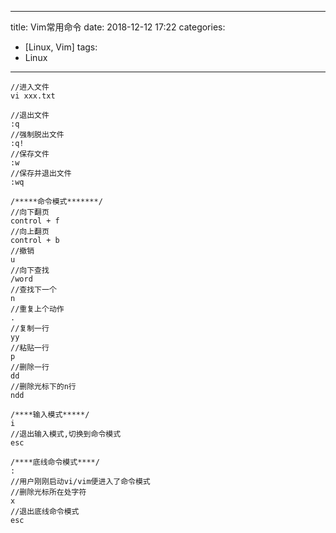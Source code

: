 
---
title:  Vim常用命令
date:  2018-12-12 17:22
categories:
-  [Linux, Vim]
tags: 
- Linux
---
```
//进入文件
vi xxx.txt

//退出文件
:q
//强制脱出文件
:q!
//保存文件
:w
//保存并退出文件
:wq

/*****命令模式*******/
//向下翻页
control + f
//向上翻页
control + b
//撤销
u
//向下查找
/word
//查找下一个
n
//重复上个动作
.
//复制一行
yy
//粘贴一行
p
//删除一行
dd
//删除光标下的n行
ndd

/****输入模式*****/
i
//退出输入模式,切换到命令模式
esc

/****底线命令模式****/
:
//用户刚刚启动vi/vim便进入了命令模式
//删除光标所在处字符
x
//退出底线命令模式
esc

```
